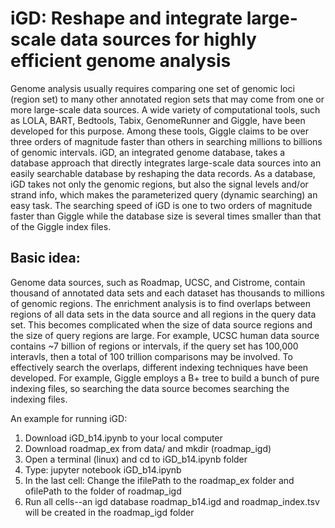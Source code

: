 # iGD: Reshape and integrate large-scale data sources for highly efficient genome analysis
Genome analysis usually requires comparing one set of genomic loci (region set) to many other annotated region sets that may come from one or more large-scale data sources. A wide variety of computational tools, such as LOLA, BART, Bedtools, Tabix, GenomeRunner and Giggle, have been developed for this purpose. Among these tools, Giggle claims to be over three orders of magnitude faster than others in searching millions to billions of genomic intervals. iGD, an integrated genome database, takes a database approach that directly integrates large-scale data sources into an easily searchable database by reshaping the data records. As a database, iGD takes not only the genomic regions, but also the signal levels and/or strand info, which makes the parameterized query (dynamic searching) an easy task. The searching speed of iGD is one to two orders of magnitude faster than Giggle while the database size is several times smaller than that of the Giggle index files. 

## Basic idea:
Genome data sources, such as Roadmap, UCSC, and Cistrome, contain thousand of annotated data sets and each dataset has thousands to millions of genomic regions. 
The enrichment analysis is to find overlaps between regions of all data sets in the data source and all regions in the query data set. This becomes complicated when the size of data source regions and the size of query regions are large. For example, UCSC human data source contains ~7 billion of regions or intervals, if the query set has 100,000 interavls, then a total of 100 trillion comparisons may be involved. To effectively search the overlaps, different indexing techniques have been developed. For example, Giggle employs a B+ tree to build a bunch of pure indexing files, so searching the data source becomes searching the indexing files. 
 

An example for running iGD:
  1. Download iGD_b14.ipynb to your local computer
  2. Download roadmap_ex from data/ and mkdir (roadmap_igd)
  3. Open a terminal (linux) and cd to iGD_b14.ipynb folder 
  4. Type: jupyter notebook iGD_b14.ipynb
  5. In the last cell: Change the ifilePath to the roadmap_ex folder and ofilePath to the folder of roadmap_igd 
  6. Run all cells--an igd database roadmap_b14.igd and roadmap_index.tsv will be created in the roadmap_igd folder
